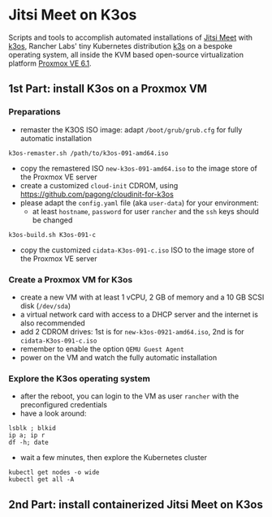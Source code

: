 # Jitsi Meet on K3os

Scripts and tools to accomplish automated installations of [Jitsi Meet][1] with [k3os][2],
Rancher Labs' tiny Kubernetes distribution [k3s][3] on a bespoke operating system, 
all inside the KVM based open-source virtualization platform [Proxmox VE 6.1][4].


## 1st Part: install K3os on a Proxmox VM

### Preparations

- remaster the K3OS ISO image: adapt `/boot/grub/grub.cfg` for fully automatic installation
```
k3os-remaster.sh /path/to/k3os-091-amd64.iso
```
- copy the remastered ISO `new-k3os-091-amd64.iso` to the image store of the Proxmox VE server
- create a customized `cloud-init` CDROM, using https://github.com/pagong/cloudinit-for-k3os
- please adapt the `config.yaml` file (aka `user-data`) for your environment:
  - at least `hostname`, `password` for user `rancher` and the `ssh` keys should be changed
```
k3os-build.sh K3os-091-c
```
- copy the customized `cidata-K3os-091-c.iso` ISO to the image store of the Proxmox VE server


### Create a Proxmox VM for K3os

- create a new VM with at least 1 vCPU, 2 GB of memory and a 10 GB SCSI disk (`/dev/sda`)
- a virtual network card with access to a DHCP server and the internet is also recommended
- add 2 CDROM drives: 1st is for `new-k3os-0921-amd64.iso`, 2nd is for `cidata-K3os-091-c.iso`
- remember to enable the option `QEMU Guest Agent`
- power on the VM and watch the fully automatic installation


### Explore the K3os operating system

- after the reboot, you can login to the VM as user `rancher` with the preconfigured credentials
- have a look around:
```
lsblk ; blkid
ip a; ip r
df -h; date
```
- wait a few minutes, then explore the Kubernetes cluster
```
kubectl get nodes -o wide
kubectl get all -A
```

## 2nd Part: install containerized Jitsi Meet on K3os



[1]: https://github.com/jitsi/docker-jitsi-meet
[2]: https://github.com/rancher/k3os
[3]: https://github.com/rancher/k3s
[4]: https://www.proxmox.com/en/proxmox-ve

